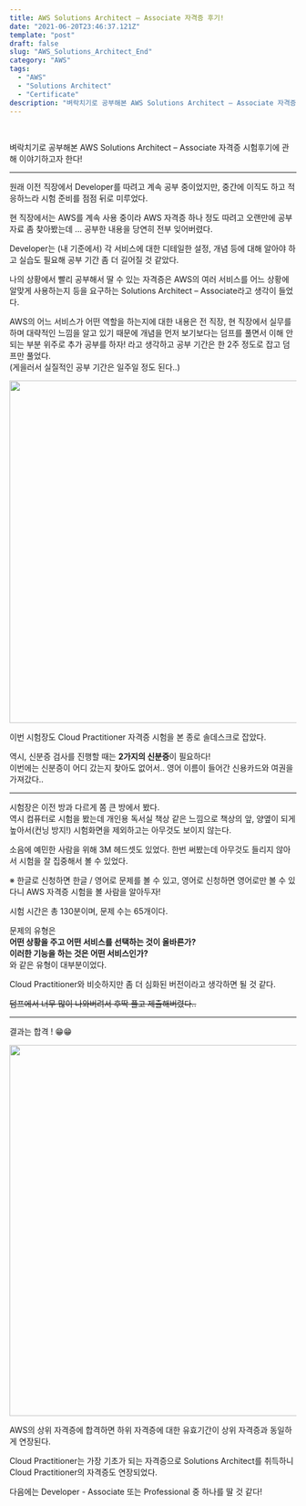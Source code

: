 ```yaml
---
title: AWS Solutions Architect – Associate 자격증 후기!
date: "2021-06-20T23:46:37.121Z"
template: "post"
draft: false
slug: "AWS_Solutions_Architect_End"
category: "AWS"
tags:
  - "AWS"
  - "Solutions Architect"
  - "Certificate"
description: "벼락치기로 공부해본 AWS Solutions Architect – Associate 자격증 시험후기에 관해 이야기하고자 한다!"
---
```


<br/>

벼락치기로 공부해본 AWS Solutions Architect – Associate 자격증 시험후기에 관해 이야기하고자 한다!

---

원래 이전 직장에서 Developer를 따려고 계속 공부 중이었지만, 중간에 이직도 하고 적응하느라 시험 준비를 점점 뒤로 미루었다.<br>

현 직장에서는 AWS를 계속 사용 중이라 AWS 자격증 하나 정도 따려고 오랜만에 공부자료 좀 찾아봤는데 ... 공부한 내용을 당연히 전부 잊어버렸다. <br>

Developer는 (내 기준에서) 각 서비스에 대한 디테일한 설정, 개념 등에 대해 알아야 하고 실습도 필요해 공부 기간 좀 더 길어질 것 같았다.<br>

나의 상황에서 빨리 공부해서 딸 수 있는 자격증은 AWS의 여러 서비스를 어느 상황에 알맞게 사용하는지 등을 요구하는 Solutions Architect – Associate라고 생각이 들었다.<br>

AWS의 어느 서비스가 어떤 역할을 하는지에 대한 내용은 전 직장, 현 직장에서 실무를 하며 대략적인 느낌을 알고 있기 때문에 개념을 먼저 보기보다는 덤프를 풀면서 이해 안 되는 부분 위주로 추가 공부를 하자! 라고 생각하고 공부 기간은 한 2주 정도로 잡고 덤프만 풀었다.<br>
(게을러서 실질적인 공부 기간은 일주일 정도 된다..)<br>

<img src= "/categoryImage/AWS/place.jpg" width="600px"> <br>

이번 시험장도 Cloud Practitioner 자격증 시험을 본 종로 솔데스크로 잡았다.<br>

역시, 신분증 검사를 진행할 때는 **2가지의 신분증**이 필요하다!<br>
이번에는 신분증이 어디 갔는지 찾아도 없어서.. 영어 이름이 들어간 신용카드와 여권을 가져갔다..<br>

---

시험장은 이전 방과 다르게 쫌 큰 방에서 봤다.<br>
역시 컴퓨터로 시험을 봤는데 개인용 독서실 책상 같은 느낌으로 책상의 앞, 양옆이 되게 높아서(컨닝 방지!) 시험화면을 제외하고는 아무것도 보이지 않는다.<br>

소음에 예민한 사람을 위해 3M 헤드셋도 있었다. 한번 써봤는데 아무것도 들리지 않아서 시험을 잘 집중해서 볼 수 있었다.<br>

※ 한글로 신청하면 한글 / 영어로 문제를 볼 수 있고, 영어로 신청하면 영어로만 볼 수 있다니 AWS 자격증 시험을 볼 사람을 알아두자!<br/>

시험 시간은 총 130분이며, 문제 수는 65개이다.<br/>

문제의 유형은<br/>
**어떤 상황을 주고 어떤 서비스를 선택하는 것이 올바른가?**<br/>
**이러한 기능을 하는 것은 어떤 서비스인가?**<br/>
와 같은 유형이 대부분이었다.<br/>

Cloud Practitioner와 비슷하지만 좀 더 심화된 버전이라고 생각하면 될 것 같다.<br>

~~덤프에서 너무 많이 나와버려서 후딱 풀고 제출해버렸다..~~

---

결과는 합격 ! 😁😁

<img src= "/categoryImage/AWS/AWS_Solutions_Arichitect_certificate.png" width="650px"><br/>

AWS의 상위 자격증에 합격하면 하위 자격증에 대한 유효기간이 상위 자격증과 동일하게 연장된다.<br>

Cloud Practitioner는 가장 기초가 되는 자격증으로 Solutions Architect를 취득하니 Cloud Practitioner의 자격증도 연장되었다.<br>

다음에는 Developer - Associate 또는 Professional 중 하나를 딸 것 같다!<br>